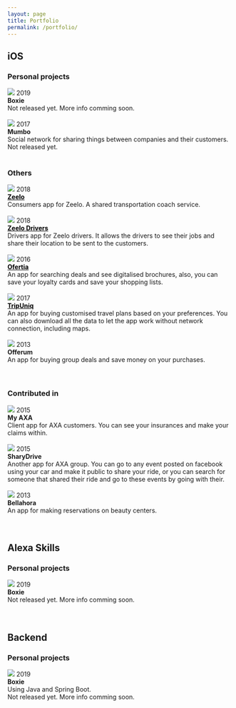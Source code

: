 ```yaml
---
layout: page
title: Portfolio
permalink: /portfolio/
---
```


<h2>iOS</h2>
<h3>Personal projects</h3>

<article>
	<img class="appstoreicon" src="/page_assets/images/portfolio/boxie_icon.png"/>
    <span class="post-meta">2019</span> <br /><b>Boxie</b><br />Not released yet. More info comming soon.
</article>
<br/>
<article>
	<img class="appstoreicon" src="/page_assets/images/portfolio/mumbo_icon.jpg"/>
    <span class="post-meta">2017</span> <br /><b>Mumbo</b><br />Social network for sharing things between companies and their customers. Not released yet.
</article>
<br/>

<h3>Others</h3>

<article>
	<img class="appstoreicon" src="/page_assets/images/portfolio/zeelo_consumers_icon.jpg"/>
    <span class="post-meta">2018</span> <br /><b><a href="https://apps.apple.com/es/app/zeelo/id1448467180" style="color:#000000;">Zeelo</a></b><br />Consumers app for Zeelo. A shared transportation coach service.
</article>
<br/>
<article>
	<img class="appstoreicon" src="/page_assets/images/portfolio/zeelo_drivers_icon.jpg"/>
    <span class="post-meta">2018</span> <br /><b><a href="https://apps.apple.com/us/app/zeelo-driver/id1263064852" style="color:#000000;">Zeelo Drivers</a></b><br />Drivers app for Zeelo drivers. It allows the drivers to see their jobs and share their location to be sent to the customers.
</article>
<br/>
<article>
	<img class="appstoreicon" src="/page_assets/images/portfolio/ofertia_icon.jpg"/>
    <span class="post-meta">2016</span> <br /><b><a href="https://apps.apple.com/es/app/ofertia-catálogos-y-ofertas/id506700724?l=en" style="color:#000000;">Ofertia</a></b><br />An app for searching deals and see digitalised brochures, also, you can save your loyalty cards and save your shopping lists.
</article>
<br/>
<article>
	<img class="appstoreicon" src="/page_assets/images/portfolio/tripuniq_icon.jpg"/>
    <span class="post-meta">2017</span> <br /><b><a href="https://apps.apple.com/us/app/tripuniq/id1058060954" style="color:#000000;">TripUniq</a></b><br />An app for buying customised travel plans based on your preferences. You can also download all the data to let the app work without network connection, including maps.
</article>
<br/>
<article>
	<img class="appstoreicon" src="/page_assets/images/portfolio/offerum_icon.png"/>
    <span class="post-meta">2013</span> <br /><b>Offerum</b><br />An app for buying group deals and save money on your purchases.<br/><br/>
</article>

<br/>

<h3>Contributed in</h3>

<article>
	<img class="appstoreicon" src="/page_assets/images/portfolio/my_axa_icon.jpg"/>
    <span class="post-meta">2015</span> <br /><b>My AXA</b><br />Client app for AXA customers. You can see your insurances and make your claims within. 
</article>
<br/>
<article>
	<img class="appstoreicon" src="/page_assets/images/portfolio/sharydrive_icon.png"/>
    <span class="post-meta">2015</span> <br /><b>SharyDrive</b><br />Another app for AXA group. You can go to any event posted on facebook using your car and make it public to share your ride, or you can search for someone that shared their ride and go to these events by going with their.
</article>
<br/>
<article>
	<img class="appstoreicon" src="/page_assets/images/portfolio/bellahora_icon.png"/>
    <span class="post-meta">2013</span> <br /><b>Bellahora</b><br />An app for making reservations on beauty centers.
</article>
<br/><br/>
<h2>Alexa Skills</h2>
<h3>Personal projects</h3>

<article>
	<img class="appstoreicon" src="/page_assets/images/portfolio/boxie_icon.png"/>
    <span class="post-meta">2019</span> <br /><b>Boxie</b><br />Not released yet. More info comming soon.
</article>
<br/>

<br/>
<h2>Backend</h2>
<h3>Personal projects</h3>

<article>
	<img class="appstoreicon" src="/page_assets/images/portfolio/boxie_icon.png"/>
    <span class="post-meta">2019</span> <br /><b>Boxie</b><br />Using Java and Spring Boot.<br/>Not released yet. More info comming soon.
</article>
<br/>